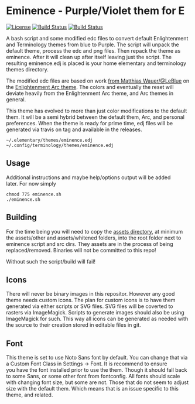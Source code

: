# Eminence - Purple/Violet them for E
[![License](https://img.shields.io/badge/license-GPLv3-9977bb.svg?style=plastic)](https://github.com/Obsidian-StudiosInc/ebuild-bumper/blob/master/LICENSE)
[![Build Status](https://img.shields.io/travis/Obsidian-StudiosInc/eminence/master.svg?colorA=9977bb&style=plastic)](https://travis-ci.org/Obsidian-StudiosInc/eminence)
[![Build Status](https://img.shields.io/shippable/58fa9a131fb3ec0700df16e7/master.svg?colorA=9977bb&style=plastic)](https://app.shippable.com/github/Obsidian-StudiosInc/eminence)

A bash script and some modified edc files to convert default 
Enlightenment and Terminology themes from blue to Purple. The script 
will unpack the default theme, process the edc and png files. Then 
repack the theme as eminence. After it will clean up after itself 
leaving just the script. The resulting eminence.edj is placed is your 
home elementary and terminology themes directory.

The modified edc files are based on work
[from Matthias Wauer/@LeBlue](https://github.com/LeBlue) on the
[Enlightenment Arc theme](https://github.com/LeBlue/enlightenment-arc-theme).
The colors and eventually the reset will deviate heavily from the 
Enlightenment Arc theme, and Arc themes in general.

This theme has evolved to more than just color modifications to the 
default them. It will be a semi hybrid between the default them, Arc, 
and personal preferences. When the theme is ready for prime time, edj 
files will be generated via travis on tag and available in the releases.

```
~/.elementary/themes/eminence.edj
~/.config/terminology/themes/eminence.edj
```

## Usage
Additional instructions and maybe help/options output will be added  
later. For now simply

```
chmod 775 eminence.sh
./eminence.sh

```

## Building
For the time being you will need to copy the
[assets directory](https://github.com/LeBlue/enlightenment-arc-theme/tree/master/assets),
at minimum the assets/other and assets/whitened folders, into the root 
folder next to eminence script and src dirs. They assets are in the 
process of being replaced/removed. Binaries will not be committed to 
this repo!

Without such the script/build will fail!

## Icons
There will never be binary images in this repositor. However any good 
theme needs custom icons. The plan for custom icons is to have them 
generated via either scripts or SVG files. SVG files will be coverted to 
rasters via ImageMagick. Scripts to generate images should also be using 
ImageMagick for such. This way all icons can be generated as needed with 
the source to their creation stored in editable files in git.

## Font
This theme is set to use Noto Sans font by default. You can change that 
via a Custom Font Class in Settings -> Font. It is recommend to ensure  
you have the font installed prior to use the them. Though it should fall 
back to some Sans, or some other font from fontconfig. All fonts should 
scale with changing font size, but some are not. Those that do not seem 
to adjust size with the default them. Which means that is an issue 
specific to this theme, and related.
